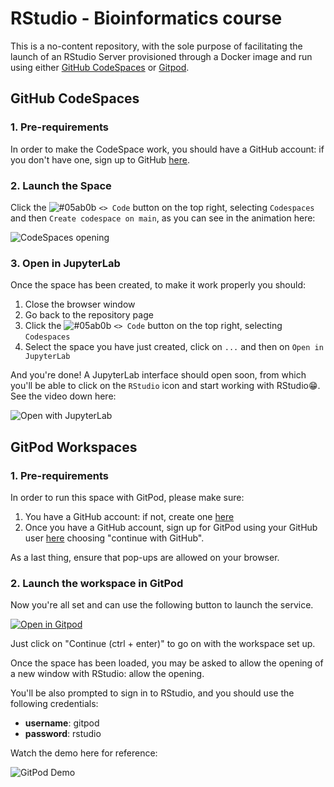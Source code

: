# RStudio - Bioinformatics course

This is a no-content repository, with the sole purpose of facilitating the launch of an RStudio Server provisioned through a Docker image and run using either [GitHub CodeSpaces](https://docs.github.com/en/codespaces/overview) or [Gitpod](https://www.gitpod.io/docs/introduction).

## GitHub CodeSpaces

### 1. Pre-requirements

In order to make the CodeSpace work, you should have a GitHub account: if you don't have one, sign up to GitHub [here](https://github.com/signup).

### 2. Launch the Space

Click the ![#05ab0b](https://placehold.co/15x15/05ab0b/05ab0b.png) `<> Code` button on the top right, selecting `Codespaces` and then `Create codespace on main`, as you can see in the animation here:

![CodeSpaces opening](./imgs/codespaces_opening.gif)

### 3. Open in JupyterLab

Once the space has been created, to make it work properly you should:

1. Close the browser window
2. Go back to the repository page
3. Click the ![#05ab0b](https://placehold.co/15x15/05ab0b/05ab0b.png) `<> Code` button on the top right, selecting `Codespaces`
4. Select the space you have just created, click on `...` and then on `Open in JupyterLab`

And you're done! A JupyterLab interface should open soon, from which you'll be able to click on the `RStudio` icon and start working with RStudio😁. See the video down here:

![Open with JupyterLab](./imgs/open_jupyterlab1.gif)


## GitPod Workspaces

### 1. Pre-requirements
In order to run this space with GitPod, please make sure:

1. You have a GitHub account: if not, create one [here](https://github.com/signup)
2. Once you have a GitHub account, sign up for GitPod using your GitHub user [here](https://gitpod.io/login/) choosing "continue with GitHub".

As a last thing, ensure that pop-ups are allowed on your browser.

### 2. Launch the workspace in GitPod

Now you're all set and can use the following button to launch the service.

[![Open in Gitpod](https://gitpod.io/button/open-in-gitpod.svg)](https://gitpod.io/#https://github.com/cardonardo/class-rnaseq)

Just click on "Continue (ctrl + enter)" to go on with the workspace set up.

Once the space has been loaded, you may be asked to allow the opening of a new window with RStudio: allow the opening.

You'll be also prompted to sign in to RStudio, and you should use the following credentials:

- **username**: gitpod
- **password**: rstudio

Watch the demo here for reference:

![GitPod Demo](./imgs/gitpod_demo.gif)
